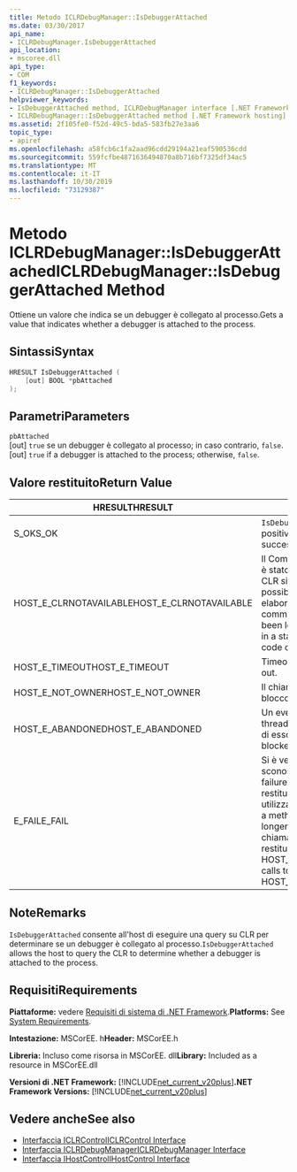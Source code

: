 ```yaml
---
title: Metodo ICLRDebugManager::IsDebuggerAttached
ms.date: 03/30/2017
api_name:
- ICLRDebugManager.IsDebuggerAttached
api_location:
- mscoree.dll
api_type:
- COM
f1_keywords:
- ICLRDebugManager::IsDebuggerAttached
helpviewer_keywords:
- IsDebuggerAttached method, ICLRDebugManager interface [.NET Framework hosting]
- ICLRDebugManager::IsDebuggerAttached method [.NET Framework hosting]
ms.assetid: 2f105fe0-f52d-49c5-bda5-583fb27e3aa6
topic_type:
- apiref
ms.openlocfilehash: a58fcb6c1fa2aad96cdd29194a21eaf590536cdd
ms.sourcegitcommit: 559fcfbe4871636494870a8b716bf7325df34ac5
ms.translationtype: MT
ms.contentlocale: it-IT
ms.lasthandoff: 10/30/2019
ms.locfileid: "73129387"
---
```

# <a name="iclrdebugmanagerisdebuggerattached-method"></a><span data-ttu-id="28668-102">Metodo ICLRDebugManager::IsDebuggerAttached</span><span class="sxs-lookup"><span data-stu-id="28668-102">ICLRDebugManager::IsDebuggerAttached Method</span></span>
<span data-ttu-id="28668-103">Ottiene un valore che indica se un debugger è collegato al processo.</span><span class="sxs-lookup"><span data-stu-id="28668-103">Gets a value that indicates whether a debugger is attached to the process.</span></span>  
  
## <a name="syntax"></a><span data-ttu-id="28668-104">Sintassi</span><span class="sxs-lookup"><span data-stu-id="28668-104">Syntax</span></span>  
  
```cpp  
HRESULT IsDebuggerAttached (  
    [out] BOOL *pbAttached  
);  
```  
  
## <a name="parameters"></a><span data-ttu-id="28668-105">Parametri</span><span class="sxs-lookup"><span data-stu-id="28668-105">Parameters</span></span>  
 `pbAttached`  
 <span data-ttu-id="28668-106">[out] `true` se un debugger è collegato al processo; in caso contrario, `false`.</span><span class="sxs-lookup"><span data-stu-id="28668-106">[out] `true` if a debugger is attached to the process; otherwise, `false`.</span></span>  
  
## <a name="return-value"></a><span data-ttu-id="28668-107">Valore restituito</span><span class="sxs-lookup"><span data-stu-id="28668-107">Return Value</span></span>  
  
|<span data-ttu-id="28668-108">HRESULT</span><span class="sxs-lookup"><span data-stu-id="28668-108">HRESULT</span></span>|<span data-ttu-id="28668-109">Descrizione</span><span class="sxs-lookup"><span data-stu-id="28668-109">Description</span></span>|  
|-------------|-----------------|  
|<span data-ttu-id="28668-110">S_OK</span><span class="sxs-lookup"><span data-stu-id="28668-110">S_OK</span></span>|<span data-ttu-id="28668-111">`IsDebuggerAttached` ha restituito un esito positivo.</span><span class="sxs-lookup"><span data-stu-id="28668-111">`IsDebuggerAttached` returned successfully.</span></span>|  
|<span data-ttu-id="28668-112">HOST_E_CLRNOTAVAILABLE</span><span class="sxs-lookup"><span data-stu-id="28668-112">HOST_E_CLRNOTAVAILABLE</span></span>|<span data-ttu-id="28668-113">Il Common Language Runtime (CLR) non è stato caricato in un processo oppure CLR si trova in uno stato in cui non è possibile eseguire codice gestito o elaborare la chiamata correttamente.</span><span class="sxs-lookup"><span data-stu-id="28668-113">The common language runtime (CLR) has not been loaded into a process, or the CLR is in a state in which it cannot run managed code or process the call successfully.</span></span>|  
|<span data-ttu-id="28668-114">HOST_E_TIMEOUT</span><span class="sxs-lookup"><span data-stu-id="28668-114">HOST_E_TIMEOUT</span></span>|<span data-ttu-id="28668-115">Timeout della chiamata.</span><span class="sxs-lookup"><span data-stu-id="28668-115">The call timed out.</span></span>|  
|<span data-ttu-id="28668-116">HOST_E_NOT_OWNER</span><span class="sxs-lookup"><span data-stu-id="28668-116">HOST_E_NOT_OWNER</span></span>|<span data-ttu-id="28668-117">Il chiamante non è il proprietario del blocco.</span><span class="sxs-lookup"><span data-stu-id="28668-117">The caller does not own the lock.</span></span>|  
|<span data-ttu-id="28668-118">HOST_E_ABANDONED</span><span class="sxs-lookup"><span data-stu-id="28668-118">HOST_E_ABANDONED</span></span>|<span data-ttu-id="28668-119">Un evento è stato annullato mentre un thread bloccato o Fiber era in attesa su di esso.</span><span class="sxs-lookup"><span data-stu-id="28668-119">An event was canceled while a blocked thread or fiber was waiting on it.</span></span>|  
|<span data-ttu-id="28668-120">E_FAIL</span><span class="sxs-lookup"><span data-stu-id="28668-120">E_FAIL</span></span>|<span data-ttu-id="28668-121">Si è verificato un errore irreversibile sconosciuto.</span><span class="sxs-lookup"><span data-stu-id="28668-121">An unknown catastrophic failure occurred.</span></span> <span data-ttu-id="28668-122">Dopo che un metodo restituisce E_FAIL, CLR non è più utilizzabile all'interno del processo.</span><span class="sxs-lookup"><span data-stu-id="28668-122">After a method returns E_FAIL, the CLR is no longer usable within the process.</span></span> <span data-ttu-id="28668-123">Le chiamate successive ai metodi di hosting restituiscono HOST_E_CLRNOTAVAILABLE.</span><span class="sxs-lookup"><span data-stu-id="28668-123">Subsequent calls to hosting methods return HOST_E_CLRNOTAVAILABLE.</span></span>|  
  
## <a name="remarks"></a><span data-ttu-id="28668-124">Note</span><span class="sxs-lookup"><span data-stu-id="28668-124">Remarks</span></span>  
 <span data-ttu-id="28668-125">`IsDebuggerAttached` consente all'host di eseguire una query su CLR per determinare se un debugger è collegato al processo.</span><span class="sxs-lookup"><span data-stu-id="28668-125">`IsDebuggerAttached` allows the host to query the CLR to determine whether a debugger is attached to the process.</span></span>  
  
## <a name="requirements"></a><span data-ttu-id="28668-126">Requisiti</span><span class="sxs-lookup"><span data-stu-id="28668-126">Requirements</span></span>  
 <span data-ttu-id="28668-127">**Piattaforme:** vedere [Requisiti di sistema di .NET Framework](../../../../docs/framework/get-started/system-requirements.md).</span><span class="sxs-lookup"><span data-stu-id="28668-127">**Platforms:** See [System Requirements](../../../../docs/framework/get-started/system-requirements.md).</span></span>  
  
 <span data-ttu-id="28668-128">**Intestazione:** MSCorEE. h</span><span class="sxs-lookup"><span data-stu-id="28668-128">**Header:** MSCorEE.h</span></span>  
  
 <span data-ttu-id="28668-129">**Libreria:** Incluso come risorsa in MSCorEE. dll</span><span class="sxs-lookup"><span data-stu-id="28668-129">**Library:** Included as a resource in MSCorEE.dll</span></span>  
  
 <span data-ttu-id="28668-130">**Versioni di .NET Framework:** [!INCLUDE[net_current_v20plus](../../../../includes/net-current-v20plus-md.md)]</span><span class="sxs-lookup"><span data-stu-id="28668-130">**.NET Framework Versions:** [!INCLUDE[net_current_v20plus](../../../../includes/net-current-v20plus-md.md)]</span></span>  
  
## <a name="see-also"></a><span data-ttu-id="28668-131">Vedere anche</span><span class="sxs-lookup"><span data-stu-id="28668-131">See also</span></span>

- [<span data-ttu-id="28668-132">Interfaccia ICLRControl</span><span class="sxs-lookup"><span data-stu-id="28668-132">ICLRControl Interface</span></span>](../../../../docs/framework/unmanaged-api/hosting/iclrcontrol-interface.md)
- [<span data-ttu-id="28668-133">Interfaccia ICLRDebugManager</span><span class="sxs-lookup"><span data-stu-id="28668-133">ICLRDebugManager Interface</span></span>](../../../../docs/framework/unmanaged-api/hosting/iclrdebugmanager-interface.md)
- [<span data-ttu-id="28668-134">Interfaccia IHostControl</span><span class="sxs-lookup"><span data-stu-id="28668-134">IHostControl Interface</span></span>](../../../../docs/framework/unmanaged-api/hosting/ihostcontrol-interface.md)
